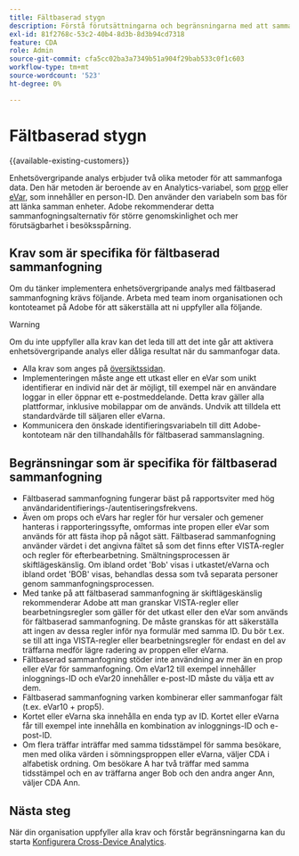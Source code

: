 ```yaml
---
title: Fältbaserad stygn
description: Förstå förutsättningarna och begränsningarna med att sammanfoga data med fältbaserad sammanfogning.
exl-id: 81f2768c-53c2-40b4-8d3b-8d3b94cd7318
feature: CDA
role: Admin
source-git-commit: cfa5cc02ba3a7349b51a904f29bab533c0f1c603
workflow-type: tm+mt
source-wordcount: '523'
ht-degree: 0%

---
```


# Fältbaserad stygn

{{available-existing-customers}}

Enhetsövergripande analys erbjuder två olika metoder för att sammanfoga data. Den här metoden är beroende av en Analytics-variabel, som [prop](/help/implement/vars/page-vars/prop.md) eller [eVar](/help/implement/vars/page-vars/evar.md), som innehåller en person-ID. Den använder den variabeln som bas för att länka samman enheter. Adobe rekommenderar detta sammanfogningsalternativ för större genomskinlighet och mer förutsägbarhet i besöksspårning.

## Krav som är specifika för fältbaserad sammanfogning

Om du tänker implementera enhetsövergripande analys med fältbaserad sammanfogning krävs följande. Arbeta med team inom organisationen och kontoteamet på Adobe för att säkerställa att ni uppfyller alla följande.

>[!WARNING]
>
>Om du inte uppfyller alla krav kan det leda till att det inte går att aktivera enhetsövergripande analys eller dåliga resultat när du sammanfogar data.

* Alla krav som anges på [översiktssidan](overview.md).
* Implementeringen måste ange ett utkast eller en eVar som unikt identifierar en individ när det är möjligt, till exempel när en användare loggar in eller öppnar ett e-postmeddelande. Detta krav gäller alla plattformar, inklusive mobilappar om de används. Undvik att tilldela ett standardvärde till säljaren eller eVarna.
* Kommunicera den önskade identifieringsvariabeln till ditt Adobe-kontoteam när den tillhandahålls för fältbaserad sammanslagning.

## Begränsningar som är specifika för fältbaserad sammanfogning

* Fältbaserad sammanfogning fungerar bäst på rapportsviter med hög användaridentifierings-/autentiseringsfrekvens.
* Även om props och eVars har regler för hur versaler och gemener hanteras i rapporteringssyfte, omformas inte propen eller eVar som används för att fästa ihop på något sätt. Fältbaserad sammanfogning använder värdet i det angivna fältet så som det finns efter VISTA-regler och regler för efterbearbetning. Smältningsprocessen är skiftlägeskänslig. Om ibland ordet &#39;Bob&#39; visas i utkastet/eVarna och ibland ordet &#39;BOB&#39; visas, behandlas dessa som två separata personer genom sammanfogningsprocessen.
* Med tanke på att fältbaserad sammanfogning är skiftlägeskänslig rekommenderar Adobe att man granskar VISTA-regler eller bearbetningsregler som gäller för det utkast eller den eVar som används för fältbaserad sammanfogning. De måste granskas för att säkerställa att ingen av dessa regler inför nya formulär med samma ID. Du bör t.ex. se till att inga VISTA-regler eller bearbetningsregler för endast en del av träffarna medför lägre radering av proppen eller eVarna.
* Fältbaserad sammanfogning stöder inte användning av mer än en prop eller eVar för sammanfogning. Om eVar12 till exempel innehåller inloggnings-ID och eVar20 innehåller e-post-ID måste du välja ett av dem.
* Fältbaserad sammanfogning varken kombinerar eller sammanfogar fält (t.ex. eVar10 + prop5).
* Kortet eller eVarna ska innehålla en enda typ av ID. Kortet eller eVarna får till exempel inte innehålla en kombination av inloggnings-ID och e-post-ID.
* Om flera träffar inträffar med samma tidsstämpel för samma besökare, men med olika värden i sömningsproppen eller eVarna, väljer CDA i alfabetisk ordning. Om besökare A har två träffar med samma tidsstämpel och en av träffarna anger Bob och den andra anger Ann, väljer CDA Ann.


## Nästa steg

När din organisation uppfyller alla krav och förstår begränsningarna kan du starta [Konfigurera Cross-Device Analytics](setup.md).
